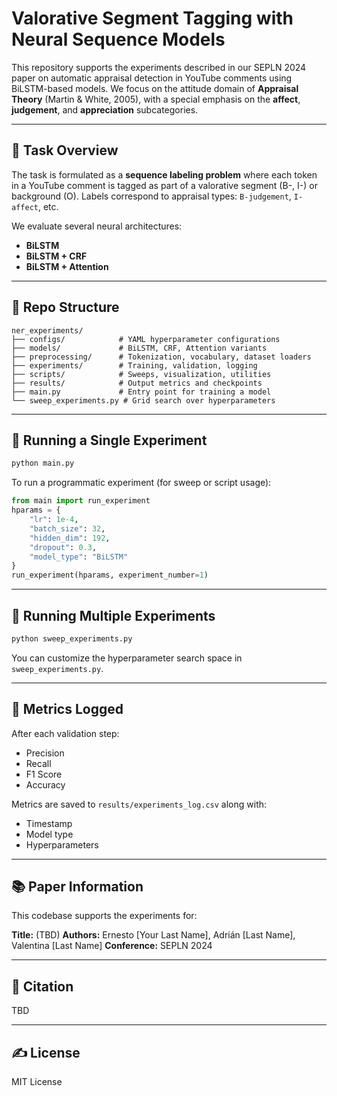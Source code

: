 # Valorative Segment Tagging with Neural Sequence Models

This repository supports the experiments described in our SEPLN 2024 paper on automatic appraisal detection in YouTube comments using BiLSTM-based models. We focus on the attitude domain of **Appraisal Theory** (Martin & White, 2005), with a special emphasis on the **affect**, **judgement**, and **appreciation** subcategories.

---

## 🧠 Task Overview
The task is formulated as a **sequence labeling problem** where each token in a YouTube comment is tagged as part of a valorative segment (B-, I-) or background (O). Labels correspond to appraisal types: `B-judgement`, `I-affect`, etc.

We evaluate several neural architectures:
- **BiLSTM**
- **BiLSTM + CRF**
- **BiLSTM + Attention**

---

## 📁 Repo Structure

```
ner_experiments/
├── configs/            # YAML hyperparameter configurations
├── models/             # BiLSTM, CRF, Attention variants
├── preprocessing/      # Tokenization, vocabulary, dataset loaders
├── experiments/        # Training, validation, logging
├── scripts/            # Sweeps, visualization, utilities
├── results/            # Output metrics and checkpoints
├── main.py             # Entry point for training a model
└── sweep_experiments.py # Grid search over hyperparameters
```

---

## 🚀 Running a Single Experiment

```bash
python main.py
```

To run a programmatic experiment (for sweep or script usage):
```python
from main import run_experiment
hparams = {
    "lr": 1e-4,
    "batch_size": 32,
    "hidden_dim": 192,
    "dropout": 0.3,
    "model_type": "BiLSTM"
}
run_experiment(hparams, experiment_number=1)
```

---

## 🔁 Running Multiple Experiments

```bash
python sweep_experiments.py
```

You can customize the hyperparameter search space in `sweep_experiments.py`.

---

## 🧪 Metrics Logged
After each validation step:
- Precision
- Recall
- F1 Score
- Accuracy

Metrics are saved to `results/experiments_log.csv` along with:
- Timestamp
- Model type
- Hyperparameters

---

## 📚 Paper Information
This codebase supports the experiments for:

**Title:** (TBD)
**Authors:** Ernesto [Your Last Name], Adrián [Last Name], Valentina [Last Name]
**Conference:** SEPLN 2024

---

## 📖 Citation
TBD

---

## ✍️ License
MIT License
